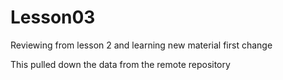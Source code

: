 # Lesson03
Reviewing from lesson 2 and learning new material
first change

This pulled down the data from the remote repository
